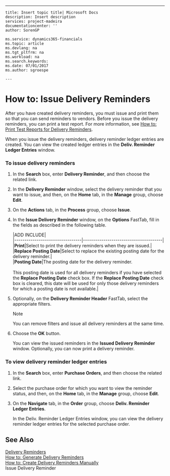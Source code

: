 ---
    title: Insert topic title| Microsoft Docs
    description: Insert description
    services: project-madeira
    documentationcenter: ''
    author: SorenGP

    ms.service: dynamics365-financials
    ms.topic: article
    ms.devlang: na
    ms.tgt_pltfrm: na
    ms.workload: na
    ms.search.keywords:
    ms.date: 07/01/2017
    ms.author: sgroespe

    ---
# How to: Issue Delivery Reminders
After you have created delivery reminders, you must issue and print them so that you can send reminders to vendors. Before you issue the delivery reminders, you can print a test report. For more information, see [How to: Print Test Reports for Delivery Reminders](../FullExperience/how-to-print-test-reports-for-delivery-reminders.md).  
  
 When you issue the delivery reminders, delivery reminder ledger entries are created. You can view the created ledger entries in the **Deliv. Reminder Ledger Entries** window.  
  
### To issue delivery reminders  
  
1.  In the **Search** box, enter **Delivery Reminder**, and then choose the related link.  
  
2.  In the **Delivery Reminder** window, select the delivery reminder that you want to issue, and then, on the **Home** tab, in the **Manage** group, choose **Edit**.  
  
3.  On the **Actions** tab, in the **Process** group, choose **Issue**.  
  
4.  In the **Issue Delivery Reminder** window, on the **Options** FastTab, fill in the fields as described in the following table.  
  
    |ADD INCLUDE<!--[!INCLUDE[bp_tablefield](../../includes/bp_tabledescription_md.md)]-->|  
    |---------------------------------|---------------------------------------|  
    |**Print**|Select to print the delivery reminders when they are issued.|  
    |**Replace Posting Date**|Select to replace the existing posting date for the delivery reminder.|  
    |**Posting Date**|The posting date for the delivery reminder.<br /><br /> This posting date is used for all delivery reminders if you have selected the **Replace Posting Date** check box. If the **Replace Posting Date** check box is cleared, this date will be used for only those delivery reminders for which a posting date is not available.|  
  
5.  Optionally, on the **Delivery Reminder Header** FastTab, select the appropriate filters.  
  
    > [!NOTE]  
    >  You can remove filters and issue all delivery reminders at the same time.  
  
6.  Choose the **OK** button.  
  
     You can view the issued reminders in the **Issued Delivery Reminder** window. Optionally, you can now print a delivery reminder.  
  
### To view delivery reminder ledger entries  
  
1.  In the **Search** box, enter **Purchase Orders**, and then choose the related link.  
  
2.  Select the purchase order for which you want to view the reminder status, and then, on the **Home** tab, in the **Manage** group, choose **Edit**.  
  
3.  On the **Navigate** tab, in the **Order** group, choose **Deliv. Reminder Ledger Entries**.  
  
     In the Deliv. Reminder Ledger Entries window, you can view the delivery reminder ledger entries for the selected purchase order.  
  
## See Also  
 [Delivery Reminders](../FullExperience/delivery-reminders.md)   
 [How to: Generate Delivery Reminders](../FullExperience/how-to-generate-delivery-reminders.md)   
 [How to: Create Delivery Reminders Manually](../FullExperience/how-to-create-delivery-reminders-manually.md)   
 Issue Delivery Reminder